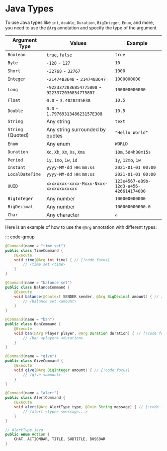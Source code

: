 # Java Types

To use Java types like `int`, `double`, `Duration`, `BigInteger`, `Enum`, and more, you need to use the `@Arg` annotation and specify the type of the argument.

| Argument Type     | Values                                         | Example                                |
|-------------------|------------------------------------------------|----------------------------------------|
| `Boolean`         | `true`, `false`                                | `true`                                 |
| `Byte`            | `-128` - `127`                                 | `10`                                   |
| `Short`           | `-32768` - `32767`                             | `1000`                                 |
| `Integer`         | `-2147483648` - `2147483647`                   | `1000000000`                           |
| `Long`            | `-9223372036854775808` - `9223372036854775807` | `100000000000`                         |
| `Float`           | `0.0` - `3.4028235E38`                         | `10.5`                                 |
| `Double`          | `0.0` - `1.7976931348623157E308`               | `10.5`                                 |
| `String`          | Any string                                     | `text`                                 |
| `String` (Quoted) | Any string surrounded by quotes                | `"Hello World"`                        |
| `Enum`            | Any enum                                       | `WORLD`                                |
| `Duration`        | `Xd`, `Xh`, `Xm`, `Xs`, `Xms`                  | `10m`, `5d4h30m15s`                    |
| `Period`          | `1y`, `1mo`, `1w`, `1d`                        | `1y`, `12mo`, `1w`                     |
| `Instant`         | `yyyy-MM-dd HH:mm:ss`                          | `2021-01-01 00:00`                     |
| `LocalDateTime`   | `yyyy-MM-dd HH:mm:ss`                          | `2021-01-01 00:00`                     |
| `UUID`            | `xxxxxxxx-xxxx-Mxxx-Nxxx-xxxxxxxxxxxx`         | `123e4567-e89b-12d3-a456-426614174000` |
| `BigInteger`      | Any number                                     | `100000000000`                         |
| `BigDecimal`      | Any number                                     | `100000000000.0`                       |
| `Char`            | Any character                                  | `a`                                    |

Here is an example of how to use the `@Arg` annotation with different types:

::: code-group

```java [int]
@Command(name = "time set")
public class TimeCommand {
    @Execute
    void time(@Arg int time) { // [!code focus]
        // /time set <time>
    }
}
```

```java [BigDecimal]
@Command(name = "balance set")
public class BalanceCommand {
    @Execute
    void balance(@Context SENDER sender, @Arg BigDecimal amount) { // [!code focus]
        // /balance set <amount>
    }
}
```

```java [Duration]
@Command(name = "ban")
public class BanCommand {
    @Execute
    void ban(@Arg Player player, @Arg Duration duration) { // [!code focus]
        // /ban <player> <duration>
    }
}
```

```java [BigInteger]
@Command(name = "give")
public class GiveCommand {
    @Execute
    void give(@Arg BigInteger amount) { // [!code focus]
        // /give <amount>
    }
}
```

```java [Enum]
@Command(name = "alert")
public class AlertCommand {
    @Execute
    void alert(@Arg AlertType type, @Join String message) { // [!code focus]
        // /alert <type> <message...>
    }
}

// AlertType.java
public enum Action {
    CHAT, ACTIONBAR, TITLE, SUBTITLE, BOSSBAR
}
```
